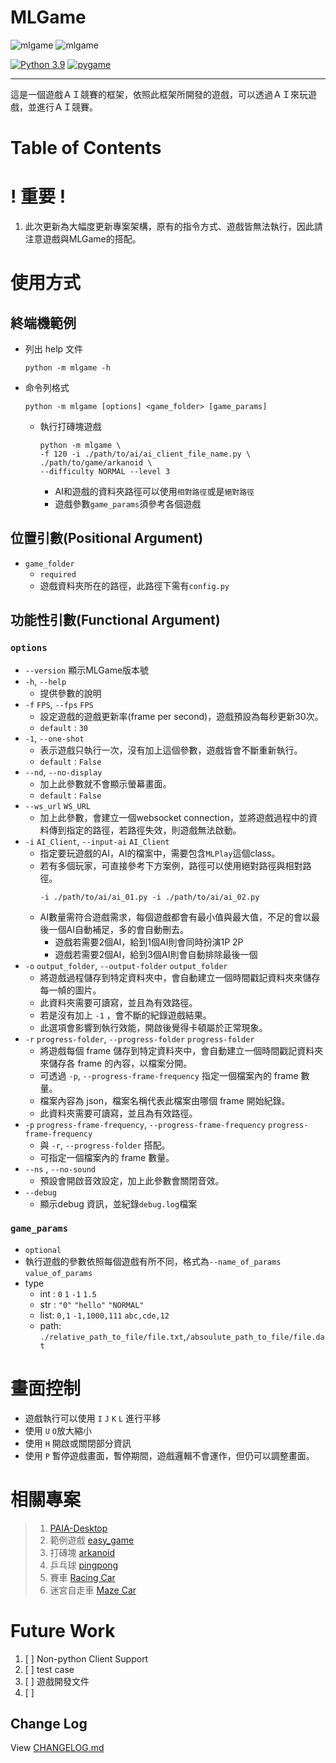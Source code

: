 # MLGame
![mlgame](https://img.shields.io/github/v/tag/PAIA-Playful-AI-Arena/mlgame)
![mlgame](https://img.shields.io/pypi/v/mlgame)
  
[![Python 3.9](https://img.shields.io/badge/python->3.9-blue.svg)](https://www.python.org/downloads/release/python-390/)
[![pygame](https://img.shields.io/badge/pygame->2.0.1-blue.svg)](https://github.com/pygame/pygame/releases/tag/2.0.1)

---
這是一個遊戲ＡＩ競賽的框架，依照此框架所開發的遊戲，可以透過ＡＩ來玩遊戲，並進行ＡＩ競賽。

Table of Contents
=================
# ! 重要 !
1. 此次更新為大幅度更新專案架構，原有的指令方式、遊戲皆無法執行，因此請注意遊戲與MLGame的搭配。

# 使用方式

[//]: # (TODO demo gif)

## 終端機範例
- 列出 help 文件
  ```shell
  python -m mlgame -h
  ```

- 命令列格式
    ```shell
    python -m mlgame [options] <game_folder> [game_params]
    ```
  - 執行打磚塊遊戲
    ```shell
    python -m mlgame \
    -f 120 -i ./path/to/ai/ai_client_file_name.py \
    ./path/to/game/arkanoid \
    --difficulty NORMAL --level 3
    ```
    - AI和遊戲的資料夾路徑可以使用`相對路徑`或是`絕對路徑` 
    - 遊戲參數`game_params`須參考各個遊戲 

## 位置引數(Positional Argument)
- `game_folder`
  - `required` 
  - 遊戲資料夾所在的路徑，此路徑下需有`config.py`


## 功能性引數(Functional Argument) 
### `options`
- `--version` 顯示MLGame版本號
- `-h`, `--help`
  - 提供參數的說明
- `-f` `FPS`, `--fps` `FPS`
  - 設定遊戲的遊戲更新率(frame per second)，遊戲預設為每秒更新30次。
  - `default` : `30`
- `-1`, `--one-shot`
  - 表示遊戲只執行一次，沒有加上這個參數，遊戲皆會不斷重新執行。 
  - `default` : `False`
- `--nd`, `--no-display`
  - 加上此參數就不會顯示螢幕畫面。 
  - `default` : `False`
- `--ws_url` `WS_URL`
  - 加上此參數，會建立一個websocket connection，並將遊戲過程中的資料傳到指定的路徑，若路徑失效，則遊戲無法啟動。
- `-i` `AI_Client`, `--input-ai` `AI_Client`
  - 指定要玩遊戲的AI，AI的檔案中，需要包含`MLPlay`這個class。
  - 若有多個玩家，可直接參考下方案例，路徑可以使用絕對路徑與相對路徑。
    ```
    -i ./path/to/ai/ai_01.py -i ./path/to/ai/ai_02.py 
    ```
  - AI數量需符合遊戲需求，每個遊戲都會有最小值與最大值，不足的會以最後一個AI自動補足，多的會自動刪去。
    - 遊戲若需要2個AI，給到1個AI則會同時扮演1P 2P
    - 遊戲若需要2個AI，給到3個AI則會自動排除最後一個
- `-o` `output_folder`, `--output-folder` `output_folder`
  - 將遊戲過程儲存到特定資料夾中，會自動建立一個時間戳記資料夾來儲存每一幀的圖片。
  - 此資料夾需要可讀寫，並且為有效路徑。
  - 若是沒有加上 `-1` ，會不斷的紀錄遊戲結果。
  - 此選項會影響到執行效能，開啟後覺得卡頓屬於正常現象。
- `-r` `progress-folder`, `--progress-folder` `progress-folder`
  - 將遊戲每個 frame 儲存到特定資料夾中，會自動建立一個時間戳記資料夾來儲存各 frame 的內容，以檔案分開。
  - 可透過 `-p`, `--progress-frame-frequency` 指定一個檔案內的 frame 數量。
  - 檔案內容為 json，檔案名稱代表此檔案由哪個 frame 開始紀錄。
  - 此資料夾需要可讀寫，並且為有效路徑。
- `-p` `progress-frame-frequency`, `--progress-frame-frequency` `progress-frame-frequency`
  - 與 `-r`, `--progress-folder` 搭配。
  - 可指定一個檔案內的 frame 數量。
- `--ns` , `--no-sound` 
  - 預設會開啟音效設定，加上此參數會關閉音效。
- `--debug`  
  - 顯示debug 資訊，並紀錄`debug.log`檔案
  

### `game_params`
- `optional` 
- 執行遊戲的參數依照每個遊戲有所不同，格式為`--name_of_params` `value_of_params`
- type 
  - int : `0` `1` `-1` `1.5` 
  - str : `"0"` `"hello"` `"NORMAL"`
  - list: `0,1` `-1,1000,111` `abc,cde,12` 
  - path: `./relative_path_to_file/file.txt`,`/absoulute_path_to_file/file.dat` 

# 畫面控制
- 遊戲執行可以使用 `I` `J` `K` `L` 進行平移
- 使用 `U` `O`放大縮小
- 使用 `H` 開啟或關閉部分資訊
- 使用 `P` 暫停遊戲畫面，暫停期間，遊戲邏輯不會運作，但仍可以調整畫面。


[//]: # (# 其他)

[//]: # ()
[//]: # (1. [系統架構]&#40;./docs/System.md&#41;)


   
# 相關專案

> 1. [PAIA-Desktop](https://github.com/PAIA-Playful-AI-Arena/Paia-Desktop)
> 2. 範例遊戲 [easy_game](https://github.com/PAIA-Playful-AI-Arena/easy_game)
> 3. 打磚塊 [arkanoid](https://github.com/PAIA-Playful-AI-Arena/arkanoid)
> 4. 乒乓球 [pingpong](https://github.com/PAIA-Playful-AI-Arena/pingpong)
> 5. 賽車 [Racing Car](https://github.com/PAIA-Playful-AI-Arena/racing_car)
> 6. 迷宮自走車 [Maze Car](https://github.com/PAIA-Playful-AI-Arena/maze_car)

# Future Work

1. [ ] Non-python Client Support
2. [ ] test case
4. [ ] 遊戲開發文件
5. [ ] 

## Change Log

View [CHANGELOG.md](./CHANGELOG.md)
